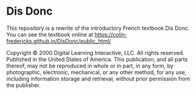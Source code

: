 # Dis Donc

This repository is a rewrite of the introductory French textbook Dis Donc. You can see the textbook online at https://colin-fredericks.github.io/DisDonc/public_html/

Copyright © 2000 Digital Learning Interactive, LLC. All rights reserved. Published in the United States of America. This publication, and all parts thereof, may not be reproduced in whole or in part, in any form, by photographic, electronic, mechanical, or any other method, for any use, including information storage and retrieval, without prior permission from the publisher.